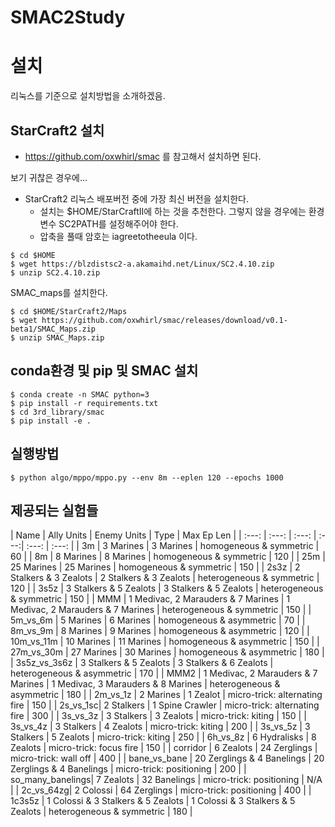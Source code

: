 # SMAC2Study

# 설치

리눅스를 기준으로 설치방법을 소개하겠음.

## StarCraft2 설치
* https://github.com/oxwhirl/smac 를 참고해서 설치하면 된다. 

보기 귀찮은 경우에...
* StarCraft2 리눅스 배포버전 중에 가장 최신 버전을 설치한다.
	- 설치는 $HOME/StarCraftII에 하는 것을 추천한다. 그렇지 않을 경우에는 환경변수 SC2PATH를 설정해주어야 한다.
	- 압축을 풀때 암호는 iagreetotheeula 이다.
```
$ cd $HOME
$ wget https://blzdistsc2-a.akamaihd.net/Linux/SC2.4.10.zip
$ unzip SC2.4.10.zip
```

SMAC_maps를 설치한다.
```
$ cd $HOME/StarCraft2/Maps
$ wget https://github.com/oxwhirl/smac/releases/download/v0.1-beta1/SMAC_Maps.zip
$ unzip SMAC_Maps.zip
```

## conda환경 및 pip 및 SMAC 설치
```
$ conda create -n SMAC python=3
$ pip install -r requirements.txt
$ cd 3rd_library/smac
$ pip install -e .
```

## 실행방법
```
$ python algo/mppo/mppo.py --env 8m --eplen 120 --epochs 1000
```

## 제공되는 실험들
| Name | Ally Units | Enemy Units | Type | Max Ep Len |
| :---: | :---: | :---: | :---:| :---: | :---: | 
| 3m | 3 Marines | 3 Marines | homogeneous & symmetric | 60 |
| 8m | 8 Marines | 8 Marines | homogeneous & symmetric | 120 | 
| 25m | 25 Marines | 25 Marines | homogeneous & symmetric | 150 |
| 2s3z |  2 Stalkers & 3 Zealots |  2 Stalkers & 3 Zealots | heterogeneous & symmetric | 120 |
| 3s5z |  3 Stalkers &  5 Zealots |  3 Stalkers &  5 Zealots | heterogeneous & symmetric | 150 |
| MMM |  1 Medivac, 2 Marauders & 7 Marines | 1 Medivac, 2 Marauders & 7 Marines | heterogeneous & symmetric | 150 |
| 5m_vs_6m | 5 Marines | 6 Marines | homogeneous & asymmetric | 70 |
| 8m_vs_9m  | 8 Marines | 9 Marines | homogeneous & asymmetric | 120 |
| 10m_vs_11m | 10 Marines | 11 Marines | homogeneous & asymmetric | 150 |
| 27m_vs_30m | 27 Marines | 30 Marines | homogeneous & asymmetric | 180 |
| 3s5z_vs_3s6z | 3 Stalkers & 5 Zealots | 3 Stalkers & 6 Zealots  | heterogeneous & asymmetric | 170 |
| MMM2 |  1 Medivac, 2 Marauders & 7 Marines |  1 Medivac, 3 Marauders & 8 Marines | heterogeneous & asymmetric | 180 |
| 2m_vs_1z | 2 Marines | 1 Zealot | micro-trick: alternating fire | 150 |
| 2s_vs_1sc| 2 Stalkers  | 1 Spine Crawler | micro-trick: alternating fire | 300 |
| 3s_vs_3z | 3 Stalkers | 3 Zealots | micro-trick: kiting | 150 |
|  3s_vs_4z | 3 Stalkers | 4 Zealots |  micro-trick: kiting | 200 |
| 3s_vs_5z | 3 Stalkers | 5 Zealots |  micro-trick: kiting | 250 |
| 6h_vs_8z | 6 Hydralisks  | 8 Zealots | micro-trick: focus fire | 150 |
| corridor | 6 Zealots  | 24 Zerglings | micro-trick: wall off | 400 |
| bane_vs_bane | 20 Zerglings & 4 Banelings  | 20 Zerglings & 4 Banelings | micro-trick: positioning | 200 |
| so_many_banelings| 7 Zealots  | 32 Banelings | micro-trick: positioning | N/A |
| 2c_vs_64zg| 2 Colossi  | 64 Zerglings | micro-trick: positioning | 400 |
| 1c3s5z | 1 Colossi & 3 Stalkers & 5 Zealots | 1 Colossi & 3 Stalkers & 5 Zealots | heterogeneous & symmetric | 180 |
